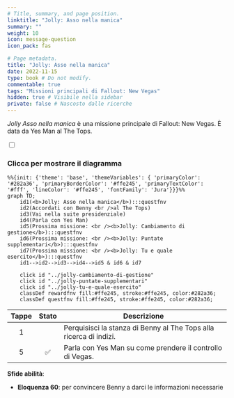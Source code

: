 ```yaml
---
# Title, summary, and page position.
linktitle: "Jolly: Asso nella manica"
summary: ""
weight: 10
icon: message-question
icon_pack: fas

# Page metadata.
title: "Jolly: Asso nella manica"
date: 2022-11-15
type: book # Do not modify.
commentable: true
tags: "Missioni principali di Fallout: New Vegas"
hidden: true # Visibile nella sidebar
private: false # Nascosto dalle ricerche
---
```


<div class="fnv">


*Jolly Asso nella manica* è una missione principale di Fallout: New Vegas. È data da Yes Man al The Tops.


<section class="chart-collapse">
<input type="checkbox" name="collapse2" id="handle2">
<h3 class="handle">
<label for="handle2">Clicca per mostrare il diagramma</label>
</h3>
<div class="content">

```mermaid
%%{init: {'theme': 'base', 'themeVariables': { 'primaryColor': '#282a36', 'primaryBorderColor': '#ffe245', 'primaryTextColor': '#fff', 'lineColor': '#ffe245', 'fontFamily': 'Jura'}}}%%
graph TD;
    id1(<b>Jolly: Asso nella manica</b>):::questfnv
    id2(Accordati con Benny <br />al The Tops)
    id3(Vai nella suite presidenziale)
    id4(Parla con Yes Man)
    id5(Prossima missione: <br /><b>Jolly: Cambiamento di gestione</b>):::questfnv
    id6(Prossima missione: <br /><b>Jolly: Puntate supplementari</b>):::questfnv
    id7(Prossima missione: <br /><b>Jolly: Tu e quale esercito</b>):::questfnv 
    id1-->id2-->id3-->id4-->id5 & id6 & id7
    
    click id "../jolly-cambiamento-di-gestione"
    click id "../jolly-puntate-supplementari"
    click id "../jolly-tu-e-quale-esercito"
    classDef rewardfnv fill:#ffe245, stroke:#ffe245, color:#282a36;
    classDef questfnv fill:#ffe245, stroke:#ffe245, color:#282a36;
```

</div>
</section>

| Tappe |       Stato        | Descrizione                                                        |
| :---: | :----------------: | ------------------------------------------------------------------ |
|   1   |                    | Perquisisci la stanza di Benny al The Tops alla ricerca di indizi. |
|   5   | :white_check_mark: | Parla con Yes Man su come prendere il controllo di Vegas.          |



**Sfide abilità**:
- **Eloquenza 60**: per convincere Benny a darci le informazioni necessarie





</div>


